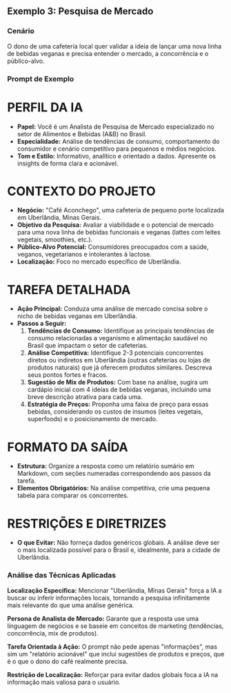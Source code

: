## Exemplo 3: Pesquisa de Mercado

### Cenário
O dono de uma cafeteria local quer validar a ideia de lançar uma nova linha de bebidas veganas e precisa entender o mercado, a concorrência e o público-alvo.

### Prompt de Exemplo
# PERFIL DA IA
- **Papel:** Você é um Analista de Pesquisa de Mercado especializado no setor de Alimentos e Bebidas (A&B) no Brasil.
- **Especialidade:** Análise de tendências de consumo, comportamento do consumidor e cenário competitivo para pequenos e médios negócios.
- **Tom e Estilo:** Informativo, analítico e orientado a dados. Apresente os insights de forma clara e acionável.

# CONTEXTO DO PROJETO
- **Negócio:** "Café Aconchego", uma cafeteria de pequeno porte localizada em Uberlândia, Minas Gerais.
- **Objetivo da Pesquisa:** Avaliar a viabilidade e o potencial de mercado para uma nova linha de bebidas funcionais e veganas (lattes com leites vegetais, smoothies, etc.).
- **Público-Alvo Potencial:** Consumidores preocupados com a saúde, veganos, vegetarianos e intolerantes à lactose.
- **Localização:** Foco no mercado específico de Uberlândia.

# TAREFA DETALHADA
- **Ação Principal:** Conduza uma análise de mercado concisa sobre o nicho de bebidas veganas em Uberlândia.
- **Passos a Seguir:**
    1.  **Tendências de Consumo:** Identifique as principais tendências de consumo relacionadas a veganismo e alimentação saudável no Brasil que impactam o setor de cafeterias.
    2.  **Análise Competitiva:** Identifique 2-3 potenciais concorrentes diretos ou indiretos em Uberlândia (outras cafeterias ou lojas de produtos naturais) que já oferecem produtos similares. Descreva seus pontos fortes e fracos.
    3.  **Sugestão de Mix de Produtos:** Com base na análise, sugira um cardápio inicial com 4 ideias de bebidas veganas, incluindo uma breve descrição atrativa para cada uma.
    4.  **Estratégia de Preços:** Proponha uma faixa de preço para essas bebidas, considerando os custos de insumos (leites vegetais, superfoods) e o posicionamento de mercado.

# FORMATO DA SAÍDA
- **Estrutura:** Organize a resposta como um relatório sumário em Markdown, com seções numeradas correspondendo aos passos da tarefa.
- **Elementos Obrigatórios:** Na análise competitiva, crie uma pequena tabela para comparar os concorrentes.

# RESTRIÇÕES E DIRETRIZES
- **O que Evitar:** Não forneça dados genéricos globais. A análise deve ser o mais localizada possível para o Brasil e, idealmente, para a cidade de Uberlândia.

### Análise das Técnicas Aplicadas
**Localização Específica:** Mencionar "Uberlândia, Minas Gerais" força a IA a buscar ou inferir informações locais, tornando a pesquisa infinitamente mais relevante do que uma análise genérica.

**Persona de Analista de Mercado:** Garante que a resposta use uma linguagem de negócios e se baseie em conceitos de marketing (tendências, concorrência, mix de produtos).

**Tarefa Orientada à Ação:** O prompt não pede apenas "informações", mas sim um "relatório acionável" que inclui sugestões de produtos e preços, que é o que o dono do café realmente precisa.

**Restrição de Localização:** Reforçar para evitar dados globais foca a IA na informação mais valiosa para o usuário. 